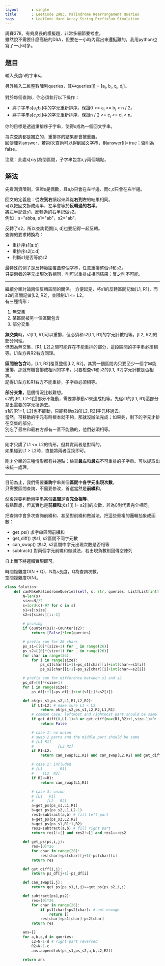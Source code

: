 ```yaml
---
layout      : single
title       : LeetCode 2983. Palindrome Rearrangement Queries
tags        : LeetCode Hard Array String PrefixSum Simulation
---
```

周賽378。有夠臭長的模擬題，非常多細節要考慮。  
雖然說不需要什麼高級的DSA，但要在一小時內寫出來還挺難的，我用python也寫了一小時多。  

## 題目

輸入長度n的字串s。  

另外輸入二維整數陣列queries，其中queries[i] = [a<sub>i</sub>, b<sub>i</sub>, c<sub>i</sub>, d<sub>i</sub>]。  

對於每個查詢i，你必須執行以下操作：  

- 將子字串s[a<sub>i</sub>:b<sub>i</sub>]中的字元重新排序。保證0 <= a<sub>i</sub> <= b<sub>i</sub> < n / 2。  
- 將子字串s[c<sub>i</sub>:d<sub>i</sub>]中的字元重新排序。保證n / 2 <= c<sub>i</sub> <= d<sub>i</sub> < n。  

你的目標是透過重排序子字串，使得s成為一個回文字串。  

每次查詢都是獨立的，重排序的結果都會被重置。  
回傳陣列answer，若第i次查詢可以得到回文字串，則answer[i]=true；否則為false。  

注意：此處s[x:y]為閉區間，子字串包含x,y兩個端點。  

## 解法

先看測資限制，保證s是偶數，且a,b只會在左半邊、而c,d只會在右半邊。  

回文的定義是：從**左到右**讀起來與從**右到左**的結果相同。  
可以把回文拆成兩半，左半會等於**反轉過的右半**。  
將左半記做s1，反轉過的右半記做s2。  
例如：s="abba, s1="ab"，s2="ab"。  

反轉了s2，所以查詢範圍[c, d]也要記得一起反轉。  
查詢的要求轉換為：  

- 重排序s1[a:b]
- 重排序s2[c:d]  
- 判斷s1是否等於s2  

最特殊的例子是反轉範圍覆蓋整個字串，任意重排整個s1和s2。  
只要兩者的字元出現次數相同，則可以重排成相同結果；反之則不可能。  

---

繼續分類討論兩個反轉區間的關係。
方便起見，將s1的反轉區間記做[L1, R1]，而s2的區間記做[L2, R2]，並限制L1 <= L2。  
有三種情形：  

1. 無交集  
2. 某區間被另一個區間包含  
3. 部分交集  

**無交集**時，s1[L1, R1]可以重排，但必須和s2[L1, R1]的字元計數相等。[L2, R2]的部分同理。  
但因為無交集，[R1, L2]之間可能存在不能重排的部分，這段區間的子字串必須相等。L1左方與R2右方同理。  

**區間被包含**時，[L1, R2]覆蓋整個[L2, R2]。其實一個區間內只要至少一個字串能重排，那就有機會排成相同的字串。只要檢查s1和s2的[L1, R2]字元計數是否相等。  
記得L1左方和R1右方不能重排，子字串必須相等。  

**部分交集**，這個情況比較難想。  
s2的[R1, L2-1]這部分不能動，需要靠移動s1來達成相等。先從s1的[L1, R1]這部分拿出需要的字元換過去。  
s1的[R1+1, L2]也不能動，只能移動s2的[L2, R2]字元移過去。  
當然，可移動的字元有時根本就不夠，那就沒辦法完成；如果夠，剩下的字元才排在交集的部分。  
別忘了最左和最右方都有一區不能動的，他們必須相等。  

---

剛才只講了L1 <= L2的情形，但其實兩者是對稱的。  
如果碰到L1 > L2時，直接將兩者互換即可。  

剛才分類的三種情形都有共通點：檢查**最左**和**最右**不可重排的子字串。可以提取出來統一處理。  

---

目前為止，我們需要**查詢**字串某個**區間**中**各字元出現次數**。  
只需要區間查詢，不需要修改，首選當然是**前綴和**。  

然後還要判斷兩字串某個**區間**是否**完全相等**。  
有點難想，但其實也是**前綴和**求s1[i] != s2[i]的次數，若為0則代表完全相同。  

把查詢中會多次查詢前綴和、甚至對前綴和做減法，把這些重複的邏輯抽象成函數：  

- get_ps() 求字串區間前綴和  
- get_diff() 求s1, s2區間不同字元數  
- can_swap() 求s2, s2區間中字元出現次數是否相等  
- subtract() 對兩個字元前綴和做減法，若出現負數則回傳空陣列  

自上而下將邏輯實現即可。  

時間複雜度O(N + Q)，N為s長度，Q為查詢次數。  
空間複雜度O(N)。  

```python
class Solution:
    def canMakePalindromeQueries(self, s: str, queries: List[List[int]]) -> List[bool]:
        N=len(s)
        size=N//2
        s=[ord(c)-97 for c in s]
        s1=s[:size]
        s2=s[size:][::-1]
        
        # pruning
        if Counter(s1)!=Counter(s2):
            return [False]*len(queries)

        # prefix sum for 26 chars
        ps_s1=[[0]*(size+1) for _ in range(26)]
        ps_s2=[[0]*(size+1) for _ in range(26)]
        for char in range(26):
            for i in range(size):
                ps_s1[char][i+1]=ps_s1[char][i]+int(char==s1[i])
                ps_s2[char][i+1]=ps_s2[char][i]+int(char==s2[i])

        # prefix sum for difference between s1 and s2
        ps_df=[0]*(size+1)
        for i in range(size):
            ps_df[i+1]=ps_df[i]+int(s1[i]!=s2[i])

        def ok(ps_s1,ps_s2,L1,R1,L2,R2):
            if L1>L2: # make sure L1 < L2
                return ok(ps_s2,ps_s1,L2,R2,L1,R1)
            # common case: leftmost and rightmost part should be same
            if get_diff(0,L1-1)>0 or get_diff(max(R1,R2)+1,size-1)>0:
                return False

            # case 1: no union
            # swap 2 parts and the middle part should be same
            # [L1 R1]
            #           [L2 R2]
            if R1<L2:
                return can_swap(L1,R1) and can_swap(L2,R2) and get_diff(R1+1,L2-1)==0

            # case 2: included
            # [L1        R1]
            #    [L2  R2]
            if R2<=R1:
                return can_swap(L1,R1)
            
            # case 3: union
            # [L1   R1]
            #      [L2   R2]
            a=get_ps(ps_s1,L1,R1)
            b=get_ps(ps_s2,L1,L2-1)
            res1=subtract(a,b) # fill left part
            a=get_ps(ps_s2,L2,R2)
            b=get_ps(ps_s1,R1+1,R2)
            res2=subtract(a,b) # fill right part
            return res1!=[] and res2!=[] and res1==res2

        def get_ps(ps,i,j):
            res=[0]*26
            for char in range(26):
                res[char]=ps[char][j+1]-ps[char][i]
            return res

        def get_diff(i,j):
            return ps_df[j+1]-ps_df[i]

        def can_swap(i,j):
            return get_ps(ps_s1,i,j)==get_ps(ps_s2,i,j)

        def subtract(ps1,ps2):
            res=[0]*26
            for char in range(26):
                if ps1[char]<ps2[char]: # not enough
                    return []
                res[char]=ps1[char]-ps2[char]
            return res

        ans=[]
        for a,b,c,d in queries:
            L2=N-1-d # right part reversed
            R2=N-1-c
            ans.append(ok(ps_s1,ps_s2,a,b,L2,R2))

        return ans
```
